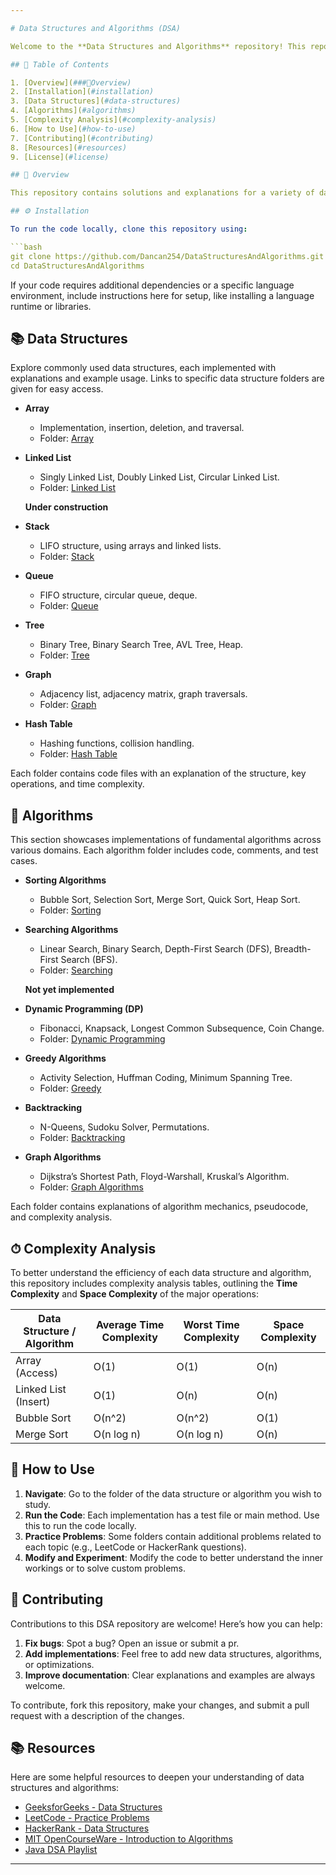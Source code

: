 ```yaml
---

# Data Structures and Algorithms (DSA)

Welcome to the **Data Structures and Algorithms** repository! This repo is a collection of various DSA implementations, covering essential concepts, techniques, and problem-solving approaches commonly asked in technical interviews and coding competitions.

## 📑 Table of Contents

1. [Overview](###🧩Overview)
2. [Installation](#installation)
3. [Data Structures](#data-structures)
4. [Algorithms](#algorithms)
5. [Complexity Analysis](#complexity-analysis)
6. [How to Use](#how-to-use)
7. [Contributing](#contributing)
8. [Resources](#resources)
9. [License](#license)

## 🧩 Overview

This repository contains solutions and explanations for a variety of data structures and algorithms implemented in [your language(s)]. The goal is to provide clear, well-documented examples that can serve as a study guide, a coding reference, or a preparation resource for technical interviews.

## ⚙️ Installation

To run the code locally, clone this repository using:

```bash
git clone https://github.com/Dancan254/DataStructuresAndAlgorithms.git
cd DataStructuresAndAlgorithms
```

If your code requires additional dependencies or a specific language environment, include instructions here for setup, like installing a language runtime or libraries.

## 📚 Data Structures

Explore commonly used data structures, each implemented with explanations and example usage. Links to specific data structure folders are given for easy access.

- **Array**
  - Implementation, insertion, deletion, and traversal.
  - Folder: [Array](./Array)
- **Linked List**
  - Singly Linked List, Doubly Linked List, Circular Linked List.
  - Folder: [Linked List](./LinkedList)
 
  **Under construction**
- **Stack**
  - LIFO structure, using arrays and linked lists.
  - Folder: [Stack](./Stack)
- **Queue**
  - FIFO structure, circular queue, deque.
  - Folder: [Queue](./Queue)
- **Tree**
  - Binary Tree, Binary Search Tree, AVL Tree, Heap.
  - Folder: [Tree](./Tree)
- **Graph**
  - Adjacency list, adjacency matrix, graph traversals.
  - Folder: [Graph](./Graph)
- **Hash Table**
  - Hashing functions, collision handling.
  - Folder: [Hash Table](./HashTable)
  
Each folder contains code files with an explanation of the structure, key operations, and time complexity.

## 🔄 Algorithms

This section showcases implementations of fundamental algorithms across various domains. Each algorithm folder includes code, comments, and test cases.

- **Sorting Algorithms**
  - Bubble Sort, Selection Sort, Merge Sort, Quick Sort, Heap Sort.
  - Folder: [Sorting](./Sorting)
- **Searching Algorithms**
  - Linear Search, Binary Search, Depth-First Search (DFS), Breadth-First Search (BFS).
  - Folder: [Searching](./Searching)
 
  **Not yet implemented**
- **Dynamic Programming (DP)**
  - Fibonacci, Knapsack, Longest Common Subsequence, Coin Change.
  - Folder: [Dynamic Programming](./DynamicProgramming)
- **Greedy Algorithms**
  - Activity Selection, Huffman Coding, Minimum Spanning Tree.
  - Folder: [Greedy](./Greedy)
- **Backtracking**
  - N-Queens, Sudoku Solver, Permutations.
  - Folder: [Backtracking](./Backtracking)
- **Graph Algorithms**
  - Dijkstra’s Shortest Path, Floyd-Warshall, Kruskal’s Algorithm.
  - Folder: [Graph Algorithms](./GraphAlgorithms)

Each folder contains explanations of algorithm mechanics, pseudocode, and complexity analysis.

## ⏱ Complexity Analysis

To better understand the efficiency of each data structure and algorithm, this repository includes complexity analysis tables, outlining the **Time Complexity** and **Space Complexity** of the major operations:

| Data Structure / Algorithm | Average Time Complexity | Worst Time Complexity | Space Complexity |
|----------------------------|-------------------------|-----------------------|------------------|
| Array (Access)             | O(1)                   | O(1)                  | O(n)             |
| Linked List (Insert)       | O(1)                   | O(n)                  | O(n)             |
| Bubble Sort                | O(n^2)                 | O(n^2)                | O(1)             |
| Merge Sort                 | O(n log n)             | O(n log n)            | O(n)             |


## 📝 How to Use

1. **Navigate**: Go to the folder of the data structure or algorithm you wish to study.
2. **Run the Code**: Each implementation has a test file or main method. Use this to run the code locally.
3. **Practice Problems**: Some folders contain additional problems related to each topic (e.g., LeetCode or HackerRank questions).
4. **Modify and Experiment**: Modify the code to better understand the inner workings or to solve custom problems.

## 🤝 Contributing

Contributions to this DSA repository are welcome! Here’s how you can help:

1. **Fix bugs**: Spot a bug? Open an issue or submit a pr.
2. **Add implementations**: Feel free to add new data structures, algorithms, or optimizations.
3. **Improve documentation**: Clear explanations and examples are always welcome.

To contribute, fork this repository, make your changes, and submit a pull request with a description of the changes.

## 📚 Resources

Here are some helpful resources to deepen your understanding of data structures and algorithms:

- [GeeksforGeeks - Data Structures](https://www.geeksforgeeks.org/data-structures/)
- [LeetCode - Practice Problems](https://leetcode.com/)
- [HackerRank - Data Structures](https://www.hackerrank.com/domains/tutorials/10-days-of-js)
- [MIT OpenCourseWare - Introduction to Algorithms](https://ocw.mit.edu/courses/electrical-engineering-and-computer-science/6-006-introduction-to-algorithms-fall-2011/)
- [Java DSA Playlist](https://www.youtube.com/playlist?list=PL9gnSGHSqcnr_DxHsP7AW9ftq0AtAyYqJ)


---
```

